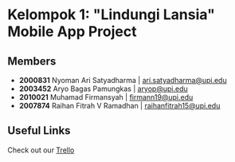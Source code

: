 # Kelompok 1: "Lindungi Lansia" Mobile App Project

## Members
- **2000831** Nyoman Ari Satyadharma | ari.satyadharma@upi.edu
- **2003452** Aryo Bagas Pamungkas | aryop@upi.edu
- **2010021** Muhamad Firmansyah | firmann19@upi.edu
- **2007874** Raihan Fitrah V Ramadhan | raihanfitrah15@upi.edu

## Useful Links
Check out our [Trello](https://trello.com/b/i8qIdKln/lindungi-lansia)
